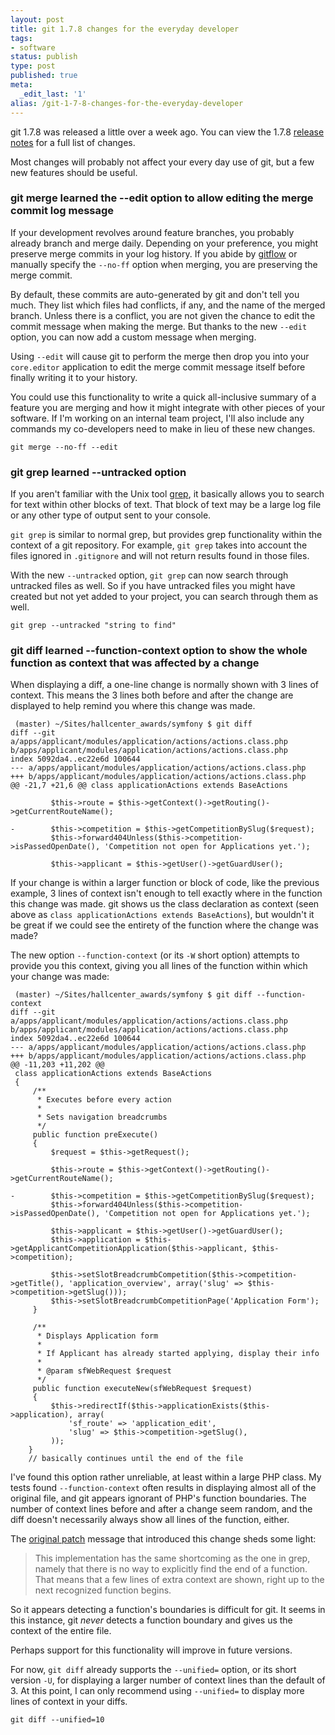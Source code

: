 ```yaml
---
layout: post
title: git 1.7.8 changes for the everyday developer
tags:
- software
status: publish
type: post
published: true
meta:
  _edit_last: '1'
alias: /git-1-7-8-changes-for-the-everyday-developer
---
```

git 1.7.8 was released a little over a week ago. You can view the 1.7.8 [release notes](https://raw.github.com/gitster/git/master/Documentation/RelNotes/1.7.8.txt) for a full list of changes.

Most changes will probably not affect your every day use of git, but a few new features should be useful.

### git merge learned the --edit option to allow editing the merge commit log message

If your development revolves around feature branches, you probably already branch and merge daily. Depending on your preference, you might preserve merge commits in your log history. If you abide by [gitflow](http://nvie.com/posts/a-successful-git-branching-model/) or manually specify the `--no-ff` option when merging, you are preserving the merge commit.

By default, these commits are auto-generated by git and don't tell you much. They list which files had conflicts, if any, and the name of the merged branch. Unless there is a conflict, you are not given the chance to edit the commit message when making the merge. But thanks to the new `--edit` option, you can now add a custom message when merging.

Using `--edit` will cause git to perform the merge then drop you into your `core.editor` application to edit the merge commit message itself before finally writing it to your history.

You could use this functionality to write a quick all-inclusive summary of a feature you are merging and how it might integrate with other pieces of your software. If I'm working on an internal team project, I'll also include any commands my co-developers need to make in lieu of these new changes.

    git merge --no-ff --edit

### git grep learned --untracked option

If you aren't familiar with the Unix tool [grep](http://en.wikipedia.org/wiki/Grep), it basically allows you to search for text within other blocks of text. That block of text may be a large log file or any other type of output sent to your console.

`git grep` is similar to normal grep, but provides grep functionality within the context of a git repository. For example, `git grep` takes into account the files ignored in `.gitignore` and will not return results found in those files.

With the new `--untracked` option, `git grep` can now search through untracked files as well. So if you have untracked files you might have created but not yet added to your project, you can search through them as well.

    git grep --untracked "string to find"

### git diff learned --function-context option to show the whole function as context that was affected by a change

When displaying a diff, a one-line change is normally shown with 3 lines of context. This means the 3 lines both before and after the change are displayed to help remind you where this change was made.

     (master) ~/Sites/hallcenter_awards/symfony $ git diff
    diff --git a/apps/applicant/modules/application/actions/actions.class.php b/apps/applicant/modules/application/actions/actions.class.php
    index 5092da4..ec22e6d 100644
    --- a/apps/applicant/modules/application/actions/actions.class.php
    +++ b/apps/applicant/modules/application/actions/actions.class.php
    @@ -21,7 +21,6 @@ class applicationActions extends BaseActions
     
             $this->route = $this->getContext()->getRouting()->getCurrentRouteName();
     
    -        $this->competition = $this->getCompetitionBySlug($request);
             $this->forward404Unless($this->competition->isPassedOpenDate(), 'Competition not open for Applications yet.');
     
             $this->applicant = $this->getUser()->getGuardUser();

If your change is within a larger function or block of code, like the previous example, 3 lines of context isn't enough to tell exactly where in the function this change was made. git shows us the class declaration as context (seen above as `class applicationActions extends BaseActions`), but wouldn't it be great if we could see the entirety of the function where the change was made?

The new option `--function-context` (or its `-W` short option) attempts to provide you this context, giving you all lines of the function within which your change was made:

     (master) ~/Sites/hallcenter_awards/symfony $ git diff --function-context
    diff --git a/apps/applicant/modules/application/actions/actions.class.php b/apps/applicant/modules/application/actions/actions.class.php
    index 5092da4..ec22e6d 100644
    --- a/apps/applicant/modules/application/actions/actions.class.php
    +++ b/apps/applicant/modules/application/actions/actions.class.php
    @@ -11,203 +11,202 @@
     class applicationActions extends BaseActions
     {
         /**
          * Executes before every action
          *
          * Sets navigation breadcrumbs
          */
         public function preExecute()
         {
             $request = $this->getRequest();
     
             $this->route = $this->getContext()->getRouting()->getCurrentRouteName();
     
    -        $this->competition = $this->getCompetitionBySlug($request);
             $this->forward404Unless($this->competition->isPassedOpenDate(), 'Competition not open for Applications yet.');
     
             $this->applicant = $this->getUser()->getGuardUser();
             $this->application = $this->getApplicantCompetitionApplication($this->applicant, $this->competition);
     
             $this->setSlotBreadcrumbCompetition($this->competition->getTitle(), 'application_overview', array('slug' => $this->competition->getSlug()));
             $this->setSlotBreadcrumbCompetitionPage('Application Form');
         }
     
         /**
          * Displays Application form
          *
          * If Applicant has already started applying, display their info
          *
          * @param sfWebRequest $request
          */
         public function executeNew(sfWebRequest $request)
         {
             $this->redirectIf($this->applicationExists($this->application), array(
                 'sf_route' => 'application_edit',
                 'slug' => $this->competition->getSlug(),
             ));
        }
        // basically continues until the end of the file

I've found this option rather unreliable, at least within a large PHP class. My tests found `--function-context` often results in displaying almost all of the original file, and git appears ignorant of PHP's function boundaries. The number of context lines before and after a change seem random, and the diff doesn't necessarily always show all lines of the function, either.

The [original patch](http://permalink.gmane.org/gmane.comp.version-control.git/183199) message that introduced this change sheds some light:

> This implementation has the same shortcoming as the one in grep, namely that there is no way to explicitly find the end of a function. That means that a few lines of extra context are shown, right up to the next recognized function begins.

So it appears detecting a function's boundaries is difficult for git. It seems in this instance, git *never* detects a function boundary and gives us the context of the entire file.

Perhaps support for this functionality will improve in future versions.

For now, `git diff` already supports the `--unified=` option, or its short version `-U`, for displaying a larger number of context lines than the default of 3. At this point, I can only recommend using `--unified=` to display more lines of context in your diffs.

    git diff --unified=10

